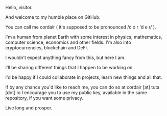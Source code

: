 Hello, visitor.

And welcome to my humble place on GitHub.

You can call me cordair ( it's supposed to be pronounced /c o r 'd e r/ ).

I'm a human from planet Earth with some interest in physics, mathematics, computer science, economics and other fields. I'm also into cryptocurrencies, blockchain and DeFi.

I wouldn't expect anything fancy from this, but here I am.

I'll be sharing different things that I happen to be working on.

I'd be happy if I could collaborate in projects, learn new things and all that.

If by any chance you'd like to reach me, you can do so at cordair [at] tuta [dot] io
I encourage you to use my public key, available in the same repository, if you want some privacy.

Live long and prosper.


<!--
**cordair/cordair** is a ✨ _special_ ✨ repository because its `README.md` (this file) appears on your GitHub profile.

Here are some ideas to get you started:

- 🔭 I’m currently working on ...
- 🌱 I’m currently learning ...
- 👯 I’m looking to collaborate on ...
- 🤔 I’m looking for help with ...
- 💬 Ask me about ...
- 📫 How to reach me: ...
- 😄 Pronouns: ...
- ⚡ Fun fact: ...
-->
